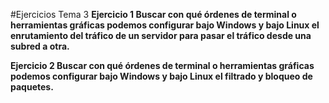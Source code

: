 #Ejercicios Tema 3
**Ejercicio 1
Buscar con qué órdenes de terminal o herramientas gráficas
podemos configurar bajo Windows y bajo Linux el
enrutamiento del tráfico de un servidor para pasar el
tráfico desde una subred a otra.**

**Ejercicio 2
Buscar con qué órdenes de terminal o herramientas gráficas
podemos configurar bajo Windows y bajo Linux el filtrado
y bloqueo de paquetes.**


